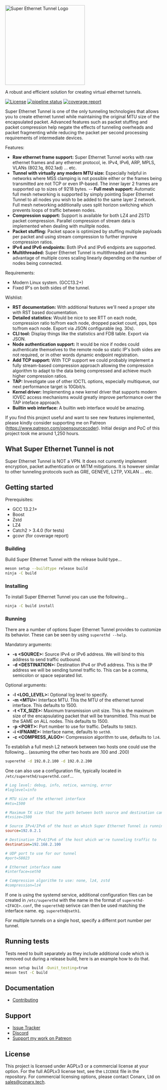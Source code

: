 <img alt="Super Ethernet Tunnel Logo" src="https://gitlab.conarx.tech/uploads/-/system/project/avatar/92/logo.png" width="256px"/>

A robust and efficient solution for creating virtual ethernet tunnels.

[![License](https://img.shields.io/github/license/grafana/grafana)](LICENSE)
[![pipeline status](https://gitlab.conarx.tech/superethd/superethd/badges/main/pipeline.svg)](https://gitlab.conarx.tech/superethd/superethd/commits/main)
[![coverage report](https://gitlab.conarx.tech/superethd/superethd/badges/main/coverage.svg)](https://gitlab.conarx.tech/superethd/superethd/commits/main)


Super Ethernet Tunnel is one of the only tunneling technologies that allows you to create ethernet tunnel while maintaining the
original MTU size of the encapsulated packet. Advanced features such as packet stuffing and packet compression help negate the
effects of tunneling overheads and packet fragmenting while reducing the packet per second processing requirements of intermediate
devices.

Features:
- **Raw ethernet frame support:** Super Ethernet Tunnel works with raw ethernet frames and any ethernet protocol, ie. IPv4, IPv6,
ARP, MPLS, VLANs (802.1q, 802.1ad) ... etc.
- **Tunnel with virtually any modern MTU size:** Especially helpful in networks where MSS clamping is not possible either or the
frames being transmitted are not TCP or even IP-based. The inner layer 2 frames are supported up to sizes of 9218 bytes.
-- **Full mesh support:** Automatic full mesh networking is supported by simply pointing Super Ethernet Tunnel to all nodes you
wish to be added to the same layer 2 network. Full mesh networking additionally uses split horizon switching which prevents loops
of traffic between nodes.
- **Compression support:** Support is available for both LZ4 and ZSTD packet compression. Parallel compression of stream data is
implemented when dealing with mulitple nodes.
- **Packet stuffing:** Packet space is optimized by stuffing multiple payloads per packet and using stream compression to further
improve compression ratios.
- **IPv4 and IPv6 endpoints:** Both IPv4 and IPv6 endpints are supported.
- **Multithreaded:** Super Ethernet Tunnel is multithreaded and takes advantage of multiple cores scaling linearly depending on the
number of nodes being connected.

Requirements:
- Modern Linux system. (GCC13.2+)
- Fixed IP's on both sides of the tunnel.

Wishlist:
- **RST documentation:** With additional features we'll need a proper site with RST based documentation.
- **Detailed statistics:** Would be nice to see RTT on each node, compression ratio to/from each node, dropped packet count, pps,
bps to/from each node. Export via JSON configurable (eg. 30s).
- **CLI tool:** Display things like the statistics and FDB table. Export via JSON.
- **Node authentication support:** It would be nice if nodes could authenticate themselves to the remote node so static IP's both
sides are not required, or in other words dynamic endpoint registration.
- **Add TCP support:** With TCP support we could probably implement a fully stream-based compression approach allowing the
compression algorithm to adapt to the data being compressed and achieve much higher compression ratios.
- **TAP:** Investigate use of other IOCTL options, especially multiqueue, our next performance target is 10Gbit/s.
- **Kernel driver:** Implementing a new kernel driver that supports modern IOVEC access mechanisms would greatly improve performance
over the TAP inteface approach.
- **Builtin web interface:** A builtin web interface would be amazing.


If you find this project useful and want to see new features implemented, please kindly consider supporting me on Patreon
(https://www.patreon.com/opensourcecoder). Initial design and PoC of this project took me around 1,250 hours.


## What Super Ethernet Tunnel is not

Super Ethernet Tunnel is NOT a VPN. It does not currently implement encryption, packet authentication or MiTM mitigations. It is
however similar to other tunneling protocols such as GRE, GENEVE, L2TP, VXLAN ... etc.


## Getting started

Prerequisites:
- GCC 13.2.1+
- Boost
- Zstd
- LZ4
- Catch2 > 3.4.0 (for tests)
- gcovr (for coverage report)


### Building

Build Super Ethernet Tunnel with the release build type...

```bash
meson setup --buildtype release build
ninja -C build
```


### Installing

To install Super Ethernet Tunnel you can use the following...

```bash
ninja -C build install
```


### Running

There are a number of options Super Ethernet Tunnel provides to customize its behavior. These can be seen by using
`superethd --help`.

Mandatory arguments:
- **-s &lt;SOURCE&gt;:** Source IPv4 or IPv6 address. We will bind to this address to send traffic outbound.
- **-d &lt;DESTINATION&gt;:** Destination IPv4 or IPv6 address. This is the IP address we will be sending tunnel traffic to. This
can be a comma, semicolon or space separated list.

Optional arguments:
- **-l &lt;LOG_LEVEL&gt;:** Optional log level to specify.
- **-m &lt;MTU&gt;:** Interface MTU. This the MTU of the ethernet tunnel interface. This defaults to 1500.
- **-t &lt;TX_SIZE&gt;:** Maximum transmission unit size. This is the maximum size of the encapsulating packet that will be transmitted.
This must be the SAME on ALL nodes. This defaults to 1500.
- **-p &lt;PORT&gt;:** Port number to use for traffic. Defaults to `58023`.
- **-i &lt;IFNAME&gt;:** Interface name, defaults to `seth0`.
- **-c &lt;COMPRESS_ALGO&gt;:** Compression algorithm to use, defaults to `lz4`.

To establish a full mesh L2 network between two hosts one could use the following... (assuming the other two hosts are .100 and .200)
```bash
superethd -d 192.0.2.100 -d 192.0.2.200
```

One can also use a configuration file, typically located in `/etc/superethd/superethd.conf`...
```ini
# Log level: debug, info, notice, warning, error
#loglevel=info

# MTU size of the ethernet interface
#mtu=1500

# Maximum TX size that the path between both source and destination can accomodate
#txsize=1500

# Source IPv4/IPv6 of the host on which Super Ethernet Tunnel is running
source=192.0.2.1

# Destination IPv4/IPv6 of the host which we're tunneling traffic to
destination=192.168.2.100

# UDP port to use for our tunnel
#port=58023

# Ethernet interface name
#interface=seth0

# Compression algorithm to use: none, lz4, zstd
#compression=lz4
```

If one is using the systemd service, additional configuration files can be created in `/etc/superethd` with the name
in the format of `superethd-<IFACE>.conf`, the `superethd@` serivce can then be used matching the interface name. eg.
`superethd@seth1`.


For multiple tunnels on a single host, specify a differnt port number per tunnel.


## Running tests

Tests need to built separately as they include additional code which is removed out during a release build, here is an example
how to do that.

```bash
meson setup build -Dunit_testing=true
meson test -C build
```


## Documentation

  * [Contributing](https://gitlab.oscdev.io/oscdev/contributing/-/blob/master/README.md)


## Support

  * [Issue Tracker](https://gitlab.conarx.tech/superethd/superethd/-/issues)
  * [Discord](https://discord.gg/j5CngkSfYs)
  * [Support my work on Patreon](https://www.patreon.com/opensourcecoder)


## License

This project is licensed under AGPLv3 or a commercial license at your option. For the full AGPLv3 license text, see the `LICENSE`
file in the repository. For commercial licensing options, please contact Conarx, Ltd on sales@conarx.tech.
